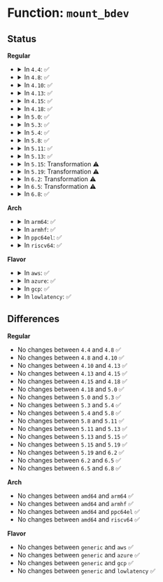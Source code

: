 # Function: <code>mount_bdev</code>

## Status
<b>Regular</b>
<ul>
<li>
<details>
<summary>In <code>4.4</code>: ✅</summary>

```c
struct dentry *mount_bdev(struct file_system_type *fs_type, int flags, const char *dev_name, void *data, int (*fill_super)(struct super_block *, void *, int));
```

**Collision:** Unique Global

**Inline:** No

**Transformation:** False

**Instances:**

```
In fs/super.c (ffffffff8120fb40)
Location: fs/super.c:998
Inline: False
Direct callers:
  - fs/ext4/super.c:ext4_mount
  - fs/fat/namei_vfat.c:vfat_mount
  - fs/fuse/inode.c:fuse_mount_blk
```
**Symbols:**

```
ffffffff8120fb40-ffffffff8120fe09: mount_bdev (STB_GLOBAL)
```
</details>
</li>
<li>
<details>
<summary>In <code>4.8</code>: ✅</summary>

```c
struct dentry *mount_bdev(struct file_system_type *fs_type, int flags, const char *dev_name, void *data, int (*fill_super)(struct super_block *, void *, int));
```

**Collision:** Unique Global

**Inline:** No

**Transformation:** False

**Instances:**

```
In fs/super.c (ffffffff81236570)
Location: fs/super.c:1020
Inline: False
Direct callers:
  - fs/ext4/super.c:ext4_mount
  - fs/squashfs/super.c:squashfs_mount
  - fs/fat/namei_vfat.c:vfat_mount
  - fs/fuse/inode.c:fuse_mount_blk
```
**Symbols:**

```
ffffffff81236570-ffffffff812367f0: mount_bdev (STB_GLOBAL)
```
</details>
</li>
<li>
<details>
<summary>In <code>4.10</code>: ✅</summary>

```c
struct dentry *mount_bdev(struct file_system_type *fs_type, int flags, const char *dev_name, void *data, int (*fill_super)(struct super_block *, void *, int));
```

**Collision:** Unique Global

**Inline:** No

**Transformation:** False

**Instances:**

```
In fs/super.c (ffffffff81249220)
Location: fs/super.c:1066
Inline: False
Direct callers:
  - fs/ext4/super.c:ext4_mount
  - fs/squashfs/super.c:squashfs_mount
  - fs/fat/namei_vfat.c:vfat_mount
  - fs/fuse/inode.c:fuse_mount_blk
```
**Symbols:**

```
ffffffff81249220-ffffffff812494a0: mount_bdev (STB_GLOBAL)
```
</details>
</li>
<li>
<details>
<summary>In <code>4.13</code>: ✅</summary>

```c
struct dentry *mount_bdev(struct file_system_type *fs_type, int flags, const char *dev_name, void *data, int (*fill_super)(struct super_block *, void *, int));
```

**Collision:** Unique Global

**Inline:** No

**Transformation:** False

**Instances:**

```
In fs/super.c (ffffffff81254b10)
Location: fs/super.c:1065
Inline: False
Direct callers:
  - fs/ext4/super.c:ext4_mount
  - fs/squashfs/super.c:squashfs_mount
  - fs/fat/namei_vfat.c:vfat_mount
  - fs/fuse/inode.c:fuse_mount_blk
```
**Symbols:**

```
ffffffff81254b10-ffffffff81254d98: mount_bdev (STB_GLOBAL)
```
</details>
</li>
<li>
<details>
<summary>In <code>4.15</code>: ✅</summary>

```c
struct dentry *mount_bdev(struct file_system_type *fs_type, int flags, const char *dev_name, void *data, int (*fill_super)(struct super_block *, void *, int));
```

**Collision:** Unique Global

**Inline:** No

**Transformation:** False

**Instances:**

```
In fs/super.c (ffffffff81276ca0)
Location: fs/super.c:1065
Inline: False
Direct callers:
  - fs/ext4/super.c:ext4_mount
  - fs/squashfs/super.c:squashfs_mount
  - fs/fat/namei_vfat.c:vfat_mount
  - fs/fuse/inode.c:fuse_mount_blk
```
**Symbols:**

```
ffffffff81276ca0-ffffffff81276f2b: mount_bdev (STB_GLOBAL)
```
</details>
</li>
<li>
<details>
<summary>In <code>4.18</code>: ✅</summary>

```c
struct dentry *mount_bdev(struct file_system_type *fs_type, int flags, const char *dev_name, void *data, int (*fill_super)(struct super_block *, void *, int));
```

**Collision:** Unique Global

**Inline:** No

**Transformation:** False

**Instances:**

```
In fs/super.c (ffffffff8129d6b0)
Location: fs/super.c:1120
Inline: False
Direct callers:
  - fs/ext4/super.c:ext4_mount
  - fs/squashfs/super.c:squashfs_mount
  - fs/fat/namei_vfat.c:vfat_mount
  - fs/fuse/inode.c:fuse_mount_blk
```
**Symbols:**

```
ffffffff8129d6b0-ffffffff8129d92e: mount_bdev (STB_GLOBAL)
```
</details>
</li>
<li>
<details>
<summary>In <code>5.0</code>: ✅</summary>

```c
struct dentry *mount_bdev(struct file_system_type *fs_type, int flags, const char *dev_name, void *data, int (*fill_super)(struct super_block *, void *, int));
```

**Collision:** Unique Global

**Inline:** No

**Transformation:** False

**Instances:**

```
In fs/super.c (ffffffff812b2640)
Location: fs/super.c:1105
Inline: False
Direct callers:
  - fs/ext4/super.c:ext4_mount
  - fs/squashfs/super.c:squashfs_mount
  - fs/fat/namei_vfat.c:vfat_mount
  - fs/fuse/inode.c:fuse_mount_blk
```
**Symbols:**

```
ffffffff812b2640-ffffffff812b28e7: mount_bdev (STB_GLOBAL)
```
</details>
</li>
<li>
<details>
<summary>In <code>5.3</code>: ✅</summary>

```c
struct dentry *mount_bdev(struct file_system_type *fs_type, int flags, const char *dev_name, void *data, int (*fill_super)(struct super_block *, void *, int));
```

**Collision:** Unique Global

**Inline:** No

**Transformation:** False

**Instances:**

```
In fs/super.c (ffffffff812cf0a0)
Location: fs/super.c:1229
Inline: False
Direct callers:
  - fs/ext4/super.c:ext4_mount
  - fs/squashfs/super.c:squashfs_mount
  - fs/fat/namei_vfat.c:vfat_mount
  - fs/fuse/inode.c:fuse_mount_blk
```
**Symbols:**

```
ffffffff812cf0a0-ffffffff812cf315: mount_bdev (STB_GLOBAL)
```
</details>
</li>
<li>
<details>
<summary>In <code>5.4</code>: ✅</summary>

```c
struct dentry *mount_bdev(struct file_system_type *fs_type, int flags, const char *dev_name, void *data, int (*fill_super)(struct super_block *, void *, int));
```

**Collision:** Unique Global

**Inline:** No

**Transformation:** False

**Instances:**

```
In fs/super.c (ffffffff812e0ad0)
Location: fs/super.c:1363
Inline: False
Direct callers:
  - fs/ext4/super.c:ext4_mount
  - fs/fat/namei_vfat.c:vfat_mount
```
**Symbols:**

```
ffffffff812e0ad0-ffffffff812e0c77: mount_bdev (STB_GLOBAL)
```
</details>
</li>
<li>
<details>
<summary>In <code>5.8</code>: ✅</summary>

```c
struct dentry *mount_bdev(struct file_system_type *fs_type, int flags, const char *dev_name, void *data, int (*fill_super)(struct super_block *, void *, int));
```

**Collision:** Unique Global

**Inline:** No

**Transformation:** False

**Instances:**

```
In fs/super.c (ffffffff81317d60)
Location: fs/super.c:1363
Inline: False
Direct callers:
  - fs/ext4/super.c:ext4_mount
  - fs/fat/namei_vfat.c:vfat_mount
```
**Symbols:**

```
ffffffff81317d60-ffffffff81317f07: mount_bdev (STB_GLOBAL)
```
</details>
</li>
<li>
<details>
<summary>In <code>5.11</code>: ✅</summary>

```c
struct dentry *mount_bdev(struct file_system_type *fs_type, int flags, const char *dev_name, void *data, int (*fill_super)(struct super_block *, void *, int));
```

**Collision:** Unique Global

**Inline:** No

**Transformation:** False

**Instances:**

```
In fs/super.c (ffffffff81322fd0)
Location: fs/super.c:1312
Inline: False
Direct callers:
  - fs/ext4/super.c:ext4_mount
  - fs/fat/namei_vfat.c:vfat_mount
```
**Symbols:**

```
ffffffff81322fd0-ffffffff81323185: mount_bdev (STB_GLOBAL)
```
</details>
</li>
<li>
<details>
<summary>In <code>5.13</code>: ✅</summary>

```c
struct dentry *mount_bdev(struct file_system_type *fs_type, int flags, const char *dev_name, void *data, int (*fill_super)(struct super_block *, void *, int));
```

**Collision:** Unique Global

**Inline:** No

**Transformation:** False

**Instances:**

```
In fs/super.c (ffffffff81329090)
Location: fs/super.c:1314
Inline: False
Direct callers:
  - fs/ext4/super.c:ext4_mount
  - fs/fat/namei_vfat.c:vfat_mount
```
**Symbols:**

```
ffffffff81329090-ffffffff81329245: mount_bdev (STB_GLOBAL)
```
</details>
</li>
<li>
<details>
<summary>In <code>5.15</code>: Transformation ⚠️</summary>

```c
struct dentry *mount_bdev(struct file_system_type *fs_type, int flags, const char *dev_name, void *data, int (*fill_super)(struct super_block *, void *, int));
```

**Collision:** Unique Global

**Inline:** No

**Transformation:** True

**Instances:**

```
In fs/super.c (0)
Location: fs/super.c:1314
Inline: False
Direct callers:
  - fs/ext4/super.c:ext4_mount
  - fs/fat/namei_vfat.c:vfat_mount
```
**Symbols:**

```
ffffffff81cc38f2-ffffffff81cc3912: mount_bdev.cold (STB_LOCAL)
ffffffff813766c0-ffffffff8137687e: mount_bdev (STB_GLOBAL)
```
</details>
</li>
<li>
<details>
<summary>In <code>5.19</code>: Transformation ⚠️</summary>

```c
struct dentry *mount_bdev(struct file_system_type *fs_type, int flags, const char *dev_name, void *data, int (*fill_super)(struct super_block *, void *, int));
```

**Collision:** Unique Global

**Inline:** No

**Transformation:** True

**Instances:**

```
In fs/super.c (0)
Location: fs/super.c:1313
Inline: False
Direct callers:
  - fs/fat/namei_vfat.c:vfat_mount
```
**Symbols:**

```
ffffffff81e76058-ffffffff81e76078: mount_bdev.cold (STB_LOCAL)
ffffffff813f5e80-ffffffff813f6045: mount_bdev (STB_GLOBAL)
```
</details>
</li>
<li>
<details>
<summary>In <code>6.2</code>: Transformation ⚠️</summary>

```c
struct dentry *mount_bdev(struct file_system_type *fs_type, int flags, const char *dev_name, void *data, int (*fill_super)(struct super_block *, void *, int));
```

**Collision:** Unique Global

**Inline:** No

**Transformation:** True

**Instances:**

```
In fs/super.c (0)
Location: fs/super.c:1316
Inline: False
Direct callers:
  - fs/fat/namei_vfat.c:vfat_mount
```
**Symbols:**

```
ffffffff82068720-ffffffff82068740: mount_bdev.cold (STB_LOCAL)
ffffffff8147f130-ffffffff8147f2f5: mount_bdev (STB_GLOBAL)
```
</details>
</li>
<li>
<details>
<summary>In <code>6.5</code>: Transformation ⚠️</summary>

```c
struct dentry *mount_bdev(struct file_system_type *fs_type, int flags, const char *dev_name, void *data, int (*fill_super)(struct super_block *, void *, int));
```

**Collision:** Unique Global

**Inline:** No

**Transformation:** True

**Instances:**

```
In fs/super.c (0)
Location: fs/super.c:1339
Inline: False
Direct callers:
  - fs/fat/namei_vfat.c:vfat_mount
```
**Symbols:**

```
ffffffff820e8023-ffffffff820e8043: mount_bdev.cold (STB_LOCAL)
ffffffff814b3d90-ffffffff814b3f43: mount_bdev (STB_GLOBAL)
```
</details>
</li>
<li>
<details>
<summary>In <code>6.8</code>: ✅</summary>

```c
struct dentry *mount_bdev(struct file_system_type *fs_type, int flags, const char *dev_name, void *data, int (*fill_super)(struct super_block *, void *, int));
```

**Collision:** Unique Global

**Inline:** No

**Transformation:** False

**Instances:**

```
In fs/super.c (ffffffff814e6560)
Location: fs/super.c:1633
Inline: False
Direct callers:
  - fs/fat/namei_vfat.c:vfat_mount
```
**Symbols:**

```
ffffffff814e6560-ffffffff814e669d: mount_bdev (STB_GLOBAL)
```
</details>
</li>
</ul>
<b>Arch</b>
<ul>
<li>
<details>
<summary>In <code>arm64</code>: ✅</summary>

```c
struct dentry *mount_bdev(struct file_system_type *fs_type, int flags, const char *dev_name, void *data, int (*fill_super)(struct super_block *, void *, int));
```

**Collision:** Unique Global

**Inline:** No

**Transformation:** False

**Instances:**

```
In fs/super.c (ffff800010387798)
Location: fs/super.c:1363
Inline: False
Direct callers:
  - fs/ext4/super.c:ext4_mount
  - fs/fat/namei_vfat.c:vfat_mount
```
**Symbols:**

```
ffff800010387798-ffff800010387990: mount_bdev (STB_GLOBAL)
```
</details>
</li>
<li>
<details>
<summary>In <code>armhf</code>: ✅</summary>

```c
struct dentry *mount_bdev(struct file_system_type *fs_type, int flags, const char *dev_name, void *data, int (*fill_super)(struct super_block *, void *, int));
```

**Collision:** Unique Global

**Inline:** No

**Transformation:** False

**Instances:**

```
In fs/super.c (c05708e4)
Location: fs/super.c:1363
Inline: False
Direct callers:
  - fs/ext4/super.c:ext4_mount
  - fs/fat/namei_vfat.c:vfat_mount
```
**Symbols:**

```
c05708e4-c0570a84: mount_bdev (STB_GLOBAL)
```
</details>
</li>
<li>
<details>
<summary>In <code>ppc64el</code>: ✅</summary>

```c
struct dentry *mount_bdev(struct file_system_type *fs_type, int flags, const char *dev_name, void *data, int (*fill_super)(struct super_block *, void *, int));
```

**Collision:** Unique Global

**Inline:** No

**Transformation:** False

**Instances:**

```
In fs/super.c (c00000000047ebc0)
Location: fs/super.c:1363
Inline: False
Direct callers:
  - fs/ext4/super.c:ext4_mount
  - fs/fat/namei_vfat.c:vfat_mount
```
**Symbols:**

```
c00000000047ebc0-c00000000047eeb4: mount_bdev (STB_GLOBAL)
```
</details>
</li>
<li>
<details>
<summary>In <code>riscv64</code>: ✅</summary>

```c
struct dentry *mount_bdev(struct file_system_type *fs_type, int flags, const char *dev_name, void *data, int (*fill_super)(struct super_block *, void *, int));
```

**Collision:** Unique Global

**Inline:** No

**Transformation:** False

**Instances:**

```
In fs/super.c (ffffffe00025a7d6)
Location: fs/super.c:1363
Inline: False
Direct callers:
  - fs/ext4/super.c:ext4_mount
  - fs/fat/namei_vfat.c:vfat_mount
```
**Symbols:**

```
ffffffe00025a7d6-ffffffe00025a95e: mount_bdev (STB_GLOBAL)
```
</details>
</li>
</ul>
<b>Flavor</b>
<ul>
<li>
<details>
<summary>In <code>aws</code>: ✅</summary>

```c
struct dentry *mount_bdev(struct file_system_type *fs_type, int flags, const char *dev_name, void *data, int (*fill_super)(struct super_block *, void *, int));
```

**Collision:** Unique Global

**Inline:** No

**Transformation:** False

**Instances:**

```
In fs/super.c (ffffffff812d90b0)
Location: fs/super.c:1363
Inline: False
Direct callers:
  - fs/ext4/super.c:ext4_mount
  - fs/fat/namei_vfat.c:vfat_mount
```
**Symbols:**

```
ffffffff812d90b0-ffffffff812d9257: mount_bdev (STB_GLOBAL)
```
</details>
</li>
<li>
<details>
<summary>In <code>azure</code>: ✅</summary>

```c
struct dentry *mount_bdev(struct file_system_type *fs_type, int flags, const char *dev_name, void *data, int (*fill_super)(struct super_block *, void *, int));
```

**Collision:** Unique Global

**Inline:** No

**Transformation:** False

**Instances:**

```
In fs/super.c (ffffffff812c9d30)
Location: fs/super.c:1363
Inline: False
Direct callers:
  - fs/ext4/super.c:ext4_mount
  - fs/fat/namei_vfat.c:vfat_mount
```
**Symbols:**

```
ffffffff812c9d30-ffffffff812c9ed7: mount_bdev (STB_GLOBAL)
```
</details>
</li>
<li>
<details>
<summary>In <code>gcp</code>: ✅</summary>

```c
struct dentry *mount_bdev(struct file_system_type *fs_type, int flags, const char *dev_name, void *data, int (*fill_super)(struct super_block *, void *, int));
```

**Collision:** Unique Global

**Inline:** No

**Transformation:** False

**Instances:**

```
In fs/super.c (ffffffff812d6ec0)
Location: fs/super.c:1363
Inline: False
Direct callers:
  - fs/ext4/super.c:ext4_mount
  - fs/fat/namei_vfat.c:vfat_mount
```
**Symbols:**

```
ffffffff812d6ec0-ffffffff812d7067: mount_bdev (STB_GLOBAL)
```
</details>
</li>
<li>
<details>
<summary>In <code>lowlatency</code>: ✅</summary>

```c
struct dentry *mount_bdev(struct file_system_type *fs_type, int flags, const char *dev_name, void *data, int (*fill_super)(struct super_block *, void *, int));
```

**Collision:** Unique Global

**Inline:** No

**Transformation:** False

**Instances:**

```
In fs/super.c (ffffffff812e8130)
Location: fs/super.c:1363
Inline: False
Direct callers:
  - fs/ext4/super.c:ext4_mount
  - fs/fat/namei_vfat.c:vfat_mount
```
**Symbols:**

```
ffffffff812e8130-ffffffff812e82d7: mount_bdev (STB_GLOBAL)
```
</details>
</li>
</ul>

## Differences
<b>Regular</b>
<ul>
<li>
No changes between <code>4.4</code> and <code>4.8</code> ✅
</li>
<li>
No changes between <code>4.8</code> and <code>4.10</code> ✅
</li>
<li>
No changes between <code>4.10</code> and <code>4.13</code> ✅
</li>
<li>
No changes between <code>4.13</code> and <code>4.15</code> ✅
</li>
<li>
No changes between <code>4.15</code> and <code>4.18</code> ✅
</li>
<li>
No changes between <code>4.18</code> and <code>5.0</code> ✅
</li>
<li>
No changes between <code>5.0</code> and <code>5.3</code> ✅
</li>
<li>
No changes between <code>5.3</code> and <code>5.4</code> ✅
</li>
<li>
No changes between <code>5.4</code> and <code>5.8</code> ✅
</li>
<li>
No changes between <code>5.8</code> and <code>5.11</code> ✅
</li>
<li>
No changes between <code>5.11</code> and <code>5.13</code> ✅
</li>
<li>
No changes between <code>5.13</code> and <code>5.15</code> ✅
</li>
<li>
No changes between <code>5.15</code> and <code>5.19</code> ✅
</li>
<li>
No changes between <code>5.19</code> and <code>6.2</code> ✅
</li>
<li>
No changes between <code>6.2</code> and <code>6.5</code> ✅
</li>
<li>
No changes between <code>6.5</code> and <code>6.8</code> ✅
</li>
</ul>
<b>Arch</b>
<ul>
<li>
No changes between <code>amd64</code> and <code>arm64</code> ✅
</li>
<li>
No changes between <code>amd64</code> and <code>armhf</code> ✅
</li>
<li>
No changes between <code>amd64</code> and <code>ppc64el</code> ✅
</li>
<li>
No changes between <code>amd64</code> and <code>riscv64</code> ✅
</li>
</ul>
<b>Flavor</b>
<ul>
<li>
No changes between <code>generic</code> and <code>aws</code> ✅
</li>
<li>
No changes between <code>generic</code> and <code>azure</code> ✅
</li>
<li>
No changes between <code>generic</code> and <code>gcp</code> ✅
</li>
<li>
No changes between <code>generic</code> and <code>lowlatency</code> ✅
</li>
</ul>
